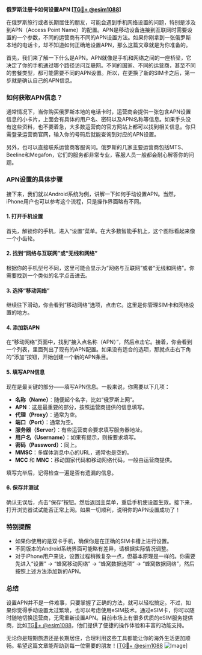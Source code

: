 **俄罗斯注册卡如何设置APN [[TG💪+ @esim1088](https://t.me/s/esim1088)]**

在俄罗斯旅行或者长期居住的朋友，可能会遇到手机网络设置的问题，特别是涉及到APN（Access Point Name）的配置。APN是移动设备连接到互联网时需要设置的一个参数，不同的运营商有不同的APN设置方法。如果你刚拿到一张俄罗斯本地的电话卡，却不知道如何正确地设置APN，那么这篇文章就是为你准备的。

首先，我们来了解一下什么是APN。APN就像是手机和网络之间的一座桥梁，它决定了你的手机通过哪个路径访问互联网。不同的国家、不同的运营商，甚至不同的套餐类型，都可能需要不同的APN设置。所以，在更换了新的SIM卡之后，第一步就是确认自己的APN信息。

### **如何获取APN信息？**

通常情况下，当你购买俄罗斯本地的电话卡时，运营商会提供一张包含APN设置信息的小卡片，上面会有具体的用户名、密码以及APN名称等信息。如果手头没有这些资料，也不要着急，大多数运营商的官方网站上都可以找到相关信息。你只需登录运营商官网，输入你的号码后就能查询到对应的APN设置。

另外，也可以直接联系运营商客服询问。俄罗斯的几家主要运营商包括MTS、Beeline和Megafon，它们的服务都非常专业，客服人员一般都会耐心解答你的问题。

### **APN设置的具体步骤**

接下来，我们就以Android系统为例，讲解一下如何手动设置APN。当然，iPhone用户也可以参考这个流程，只是操作界面略有不同。

#### **1. 打开手机设置**
首先，解锁你的手机，进入“设置”菜单。在大多数智能手机上，这个图标看起来像一个小齿轮。

#### **2. 找到“网络与互联网”或“无线和网络”**
根据你的手机型号不同，这里可能会显示为“网络与互联网”或者“无线和网络”。你需要找到一个类似的名字点击进去。

#### **3. 选择“移动网络”**
继续往下滑动，你会看到“移动网络”选项，点击它。这里是你管理SIM卡和网络设置的地方。

#### **4. 添加新APN**
在“移动网络”页面中，找到“接入点名称（APN）”，然后点击它。接着，你会看到一个列表，里面列出了现有的APN配置。如果没有适合的选项，那就点击右下角的“添加”按钮，开始创建一个新的APN条目。

#### **5. 填写APN信息**
现在是最关键的部分——填写APN信息。一般来说，你需要以下几项：
- **名称（Name）**：随便起个名字，比如“俄罗斯上网”。
- **APN**：这是最重要的部分，按照运营商提供的信息填写。
- **代理（Proxy）**：通常为空。
- **端口（Port）**：通常为空。
- **服务器（Server）**：有些运营商会要求填写服务器地址。
- **用户名（Username）**：如果有提示，则按要求填写。
- **密码（Password）**：同上。
- **MMSC**：多媒体消息中心的URL，通常也是空的。
- **MCC** 和 **MNC**：移动国家代码和移动网络代码，一般由运营商提供。

填写完毕后，记得检查一遍是否有遗漏的信息。

#### **6. 保存并测试**
确认无误后，点击“保存”按钮。然后返回主菜单，重启手机使设置生效。接下来，打开浏览器试试能否正常上网。如果一切顺利，说明你的APN设置成功了！

### **特别提醒**
- 如果你使用的是双卡手机，确保你是在正确的SIM卡槽上进行设置。
- 不同版本的Android系统界面可能略有差异，请根据实际情况调整。
- 对于iPhone用户来说，设置过程稍微复杂一点，但基本原理是一样的。你需要先进入“设置” -> “蜂窝移动网络” -> “蜂窝数据选项” -> “蜂窝数据网络”，然后按照上述方法添加新的APN。

### **总结**
设置APN并不是一件难事，只要掌握了正确的方法，就可以轻松搞定。不过，如果你觉得手动设置太过繁琐，也可以考虑使用eSIM技术。通过eSIM卡，你可以随时随地切换运营商，无需重新设置APN。目前市场上有很多优质的eSIM服务提供商，比如[TG💪+ @esim1088](https://t.me/s/esim1088)，他们提供了便捷的操作体验和丰富的功能支持。

无论你是短期旅游还是长期居住，合理利用这些工具都能让你的海外生活更加顺畅。希望这篇文章能帮助到每一位需要的朋友！[[TG💪+ @esim1088](https://t.me/s/esim1088) ![Image](https://i.postimg.cc/4NQfJmqS/Snipaste-2025-05-13-00-14-12.png)]